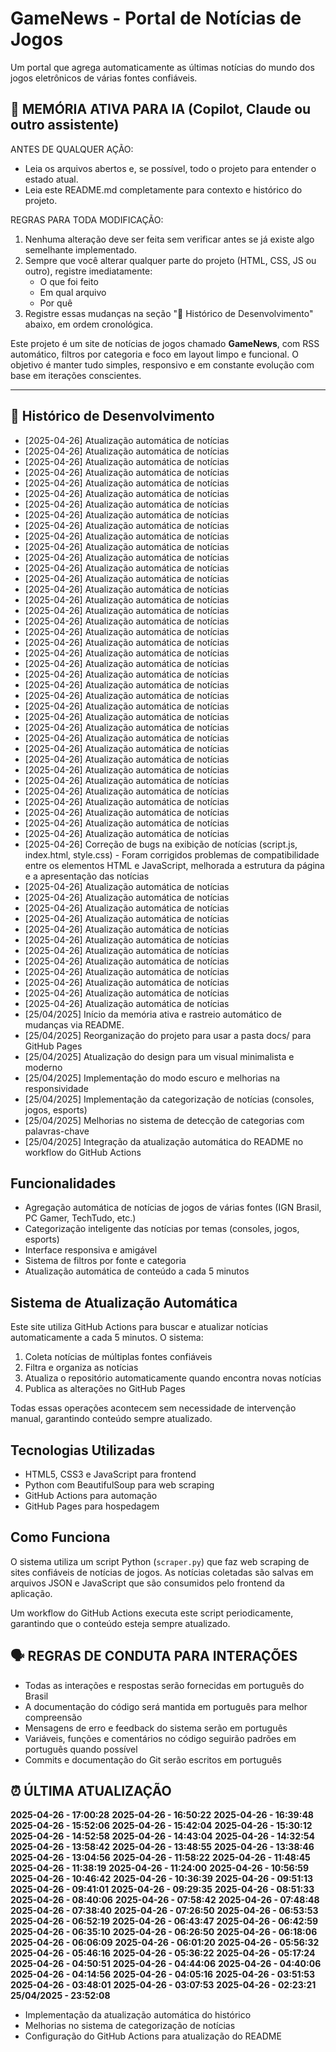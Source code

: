 # GameNews - Portal de Notícias de Jogos

Um portal que agrega automaticamente as últimas notícias do mundo dos jogos eletrônicos de várias fontes confiáveis.

## 🧠 MEMÓRIA ATIVA PARA IA (Copilot, Claude ou outro assistente)

ANTES DE QUALQUER AÇÃO:
- Leia os arquivos abertos e, se possível, todo o projeto para entender o estado atual.
- Leia este README.md completamente para contexto e histórico do projeto.

REGRAS PARA TODA MODIFICAÇÃO:
1. Nenhuma alteração deve ser feita sem verificar antes se já existe algo semelhante implementado.
2. Sempre que você alterar qualquer parte do projeto (HTML, CSS, JS ou outro), registre imediatamente:
   - O que foi feito
   - Em qual arquivo
   - Por quê
3. Registre essas mudanças na seção "📜 Histórico de Desenvolvimento" abaixo, em ordem cronológica.

Este projeto é um site de notícias de jogos chamado **GameNews**, com RSS automático, filtros por categoria e foco em layout limpo e funcional. O objetivo é manter tudo simples, responsivo e em constante evolução com base em iterações conscientes.

---

## 📜 Histórico de Desenvolvimento
- [2025-04-26] Atualização automática de notícias
- [2025-04-26] Atualização automática de notícias
- [2025-04-26] Atualização automática de notícias
- [2025-04-26] Atualização automática de notícias
- [2025-04-26] Atualização automática de notícias
- [2025-04-26] Atualização automática de notícias
- [2025-04-26] Atualização automática de notícias
- [2025-04-26] Atualização automática de notícias
- [2025-04-26] Atualização automática de notícias
- [2025-04-26] Atualização automática de notícias
- [2025-04-26] Atualização automática de notícias
- [2025-04-26] Atualização automática de notícias
- [2025-04-26] Atualização automática de notícias
- [2025-04-26] Atualização automática de notícias
- [2025-04-26] Atualização automática de notícias
- [2025-04-26] Atualização automática de notícias
- [2025-04-26] Atualização automática de notícias
- [2025-04-26] Atualização automática de notícias
- [2025-04-26] Atualização automática de notícias
- [2025-04-26] Atualização automática de notícias
- [2025-04-26] Atualização automática de notícias
- [2025-04-26] Atualização automática de notícias
- [2025-04-26] Atualização automática de notícias
- [2025-04-26] Atualização automática de notícias
- [2025-04-26] Atualização automática de notícias
- [2025-04-26] Atualização automática de notícias
- [2025-04-26] Atualização automática de notícias
- [2025-04-26] Atualização automática de notícias
- [2025-04-26] Atualização automática de notícias
- [2025-04-26] Atualização automática de notícias
- [2025-04-26] Atualização automática de notícias
- [2025-04-26] Atualização automática de notícias
- [2025-04-26] Atualização automática de notícias
- [2025-04-26] Atualização automática de notícias
- [2025-04-26] Atualização automática de notícias
- [2025-04-26] Atualização automática de notícias
- [2025-04-26] Atualização automática de notícias
- [2025-04-26] Atualização automática de notícias
- [2025-04-26] Correção de bugs na exibição de notícias (script.js, index.html, style.css) - Foram corrigidos problemas de compatibilidade entre os elementos HTML e JavaScript, melhorada a estrutura da página e a apresentação das notícias
- [2025-04-26] Atualização automática de notícias
- [2025-04-26] Atualização automática de notícias
- [2025-04-26] Atualização automática de notícias
- [2025-04-26] Atualização automática de notícias
- [2025-04-26] Atualização automática de notícias
- [2025-04-26] Atualização automática de notícias
- [2025-04-26] Atualização automática de notícias
- [2025-04-26] Atualização automática de notícias
- [2025-04-26] Atualização automática de notícias
- [2025-04-26] Atualização automática de notícias
- [2025-04-26] Atualização automática de notícias
- [2025-04-26] Atualização automática de notícias
- [25/04/2025] Início da memória ativa e rastreio automático de mudanças via README.
- [25/04/2025] Reorganização do projeto para usar a pasta docs/ para GitHub Pages
- [25/04/2025] Atualização do design para um visual minimalista e moderno
- [25/04/2025] Implementação do modo escuro e melhorias na responsividade
- [25/04/2025] Implementação da categorização de notícias (consoles, jogos, esports)
- [25/04/2025] Melhorias no sistema de detecção de categorias com palavras-chave
- [25/04/2025] Integração da atualização automática do README no workflow do GitHub Actions

## Funcionalidades

- Agregação automática de notícias de jogos de várias fontes (IGN Brasil, PC Gamer, TechTudo, etc.)
- Categorização inteligente das notícias por temas (consoles, jogos, esports)
- Interface responsiva e amigável
- Sistema de filtros por fonte e categoria
- Atualização automática de conteúdo a cada 5 minutos

## Sistema de Atualização Automática

Este site utiliza GitHub Actions para buscar e atualizar notícias automaticamente a cada 5 minutos. O sistema:

1. Coleta notícias de múltiplas fontes confiáveis
2. Filtra e organiza as notícias
3. Atualiza o repositório automaticamente quando encontra novas notícias
4. Publica as alterações no GitHub Pages

Todas essas operações acontecem sem necessidade de intervenção manual, garantindo conteúdo sempre atualizado.

## Tecnologias Utilizadas

- HTML5, CSS3 e JavaScript para frontend
- Python com BeautifulSoup para web scraping
- GitHub Actions para automação
- GitHub Pages para hospedagem

## Como Funciona

O sistema utiliza um script Python (`scraper.py`) que faz web scraping de sites confiáveis de notícias de jogos. As notícias coletadas são salvas em arquivos JSON e JavaScript que são consumidos pelo frontend da aplicação.

Um workflow do GitHub Actions executa este script periodicamente, garantindo que o conteúdo esteja sempre atualizado.

## 🗣️ REGRAS DE CONDUTA PARA INTERAÇÕES

- Todas as interações e respostas serão fornecidas em português do Brasil
- A documentação do código será mantida em português para melhor compreensão
- Mensagens de erro e feedback do sistema serão em português
- Variáveis, funções e comentários no código seguirão padrões em português quando possível
- Commits e documentação do Git serão escritos em português

## ⏰ ÚLTIMA ATUALIZAÇÃO
**2025-04-26 - 17:00:28**
**2025-04-26 - 16:50:22**
**2025-04-26 - 16:39:48**
**2025-04-26 - 15:52:06**
**2025-04-26 - 15:42:04**
**2025-04-26 - 15:30:12**
**2025-04-26 - 14:52:58**
**2025-04-26 - 14:43:04**
**2025-04-26 - 14:32:54**
**2025-04-26 - 13:58:42**
**2025-04-26 - 13:48:55**
**2025-04-26 - 13:38:46**
**2025-04-26 - 13:04:56**
**2025-04-26 - 11:58:22**
**2025-04-26 - 11:48:45**
**2025-04-26 - 11:38:19**
**2025-04-26 - 11:24:00**
**2025-04-26 - 10:56:59**
**2025-04-26 - 10:46:42**
**2025-04-26 - 10:36:39**
**2025-04-26 - 09:51:13**
**2025-04-26 - 09:41:01**
**2025-04-26 - 09:29:35**
**2025-04-26 - 08:51:33**
**2025-04-26 - 08:40:06**
**2025-04-26 - 07:58:42**
**2025-04-26 - 07:48:48**
**2025-04-26 - 07:38:40**
**2025-04-26 - 07:26:50**
**2025-04-26 - 06:53:53**
**2025-04-26 - 06:52:19**
**2025-04-26 - 06:43:47**
**2025-04-26 - 06:42:59**
**2025-04-26 - 06:35:10**
**2025-04-26 - 06:26:50**
**2025-04-26 - 06:18:06**
**2025-04-26 - 06:06:09**
**2025-04-26 - 06:01:20**
**2025-04-26 - 05:56:32**
**2025-04-26 - 05:46:16**
**2025-04-26 - 05:36:22**
**2025-04-26 - 05:17:24**
**2025-04-26 - 04:50:51**
**2025-04-26 - 04:44:06**
**2025-04-26 - 04:40:06**
**2025-04-26 - 04:14:56**
**2025-04-26 - 04:05:16**
**2025-04-26 - 03:51:53**
**2025-04-26 - 03:48:01**
**2025-04-26 - 03:07:53**
**2025-04-26 - 02:23:21**
**25/04/2025 - 23:52:08**
- Implementação da atualização automática do histórico
- Melhorias no sistema de categorização de notícias
- Configuração do GitHub Actions para atualização do README
